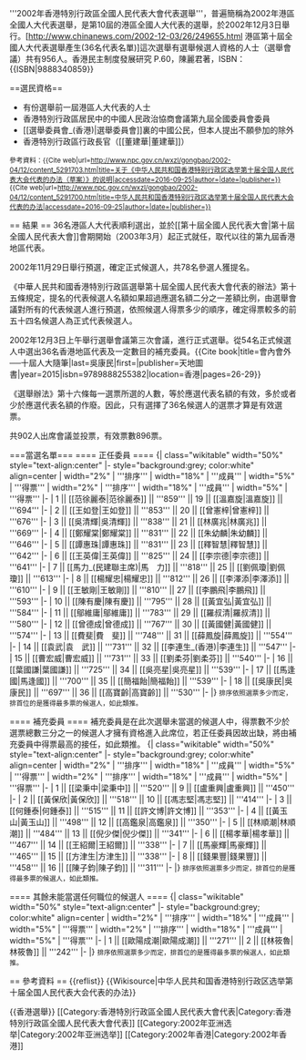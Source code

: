 '''2002年香港特別行政區全國人民代表大會代表選舉'''，普遍簡稱為2002年港區全國人大代表選舉，是第10屆的港區全國人大代表的選舉，於2002年12月3日舉行。<ref name="2002a">[http://www.chinanews.com/2002-12-03/26/249655.html 港區第十屆全國人大代表選舉產生(36名代表名單)]</ref>這次選舉有選舉候選人資格的人士（選舉會議）共有956人。<ref>香港民主制度發展研究 P.60，陳麗君著，ISBN：{{ISBN|9888340859}}</ref>

==選民資格==
* 有份選舉前一屆港區人大代表的人士
* 香港特別行政區居民中的中國人民政治協商會議第九屆全國委員會委員
* [[選舉委員會_(香港)|選舉委員會]]裏的中國公民，但本人提出不願參加的除外
* 香港特別行政區行政長官（[[董建華|董建華]]）

<small>參考資料：<ref>{{Cite web|url=http://www.npc.gov.cn/wxzl/gongbao/2002-04/12/content_5291703.htm|title=关于《中华人民共和国香港特别行政区选举第十届全国人民代表大会代表的办法（草案）》的说明|accessdate=2016-09-25|author=|date=|publisher=}}</ref><ref>{{Cite web|url=http://www.npc.gov.cn/wxzl/gongbao/2002-04/12/content_5291700.htm|title=中华人民共和国香港特别行政区选举第十届全国人民代表大会代表的办法|accessdate=2016-09-25|author=|date=|publisher=}}</ref> </small>

== 結果 ==
36名港區人大代表順利選出，並於[[第十屆全國人民代表大會|第十屆全國人民代表大會]]會期開始（2003年3月）起正式就任，取代以往的第九屆香港地區代表。

2002年11月29日舉行預選，確定正式候選人，共78名參選人獲提名。

《中華人民共和國香港特別行政區選舉第十屆全國人民代表大會代表的辦法》第十五條規定，提名的代表候選人名額如果超過應選名額二分之一差額比例，由選舉會議對所有的代表候選人進行預選，依照候選人得票多少的順序，確定得票較多的前五十四名候選人為正式代表候選人。

2002年12月3日上午舉行選舉會議第三次會議，進行正式選舉。從54名正式候選人中選出36名香港地區代表及一定數目的補充委員。<ref>{{Cite book|title=會內會外──十屆人大隨筆|last=吳康民|first=|publisher=天地圖書|year=2015|isbn=9789888255382|location=香港|pages=26-29}}</ref>

《選舉辦法》第十六條每一選票所選的人數，等於應選代表名額的有效，多於或者少於應選代表名額的作廢。因此，只有選擇了36名候選人的選票才算是有效選票。

共902人出席會議並投票，有效票數896票。

===當選名單===
==== 正任委員 ====
{| class="wikitable" width="50%" style="text-align:center"
|- style="background:grey; color:white" align=center
| width="2%" | '''排序''' 
| width="18%" | '''成員''' 
| width="5%" | '''得票''' 
| width="2%" | '''排序''' 
| width="18%" | '''成員''' 
| width="5%" | '''得票''' 
|-
| 1 || [[范徐麗泰|范徐麗泰]] || '''859''' || 19 || [[溫嘉旋|溫嘉旋]] || '''694'''
|-
| 2 || [[王如登|王如登]] || '''853''' || 20 || [[曾憲梓|曾憲梓]] || '''676'''
|-
| 3 || [[吳清輝|吳清輝]] || '''838''' || 21 || [[林廣兆|林廣兆]] || '''669'''
|-
| 4 || [[鄭耀棠|鄭耀棠]] || '''831''' || 22 || [[朱幼麟|朱幼麟]] || '''646'''
|-
| 5 || [[譚惠珠|譚惠珠]] || '''831''' || 23 || [[釋智慧|釋智慧]] || '''642'''
|-
| 6 || [[王英偉|王英偉]] || '''825''' || 24 || [[李宗德|李宗德]] || '''641'''
|-
| 7 || [[馬力_(民建聯主席)|馬　力]] || '''818''' || 25 || [[劉佩瓊|劉佩瓊]] || '''613'''
|-
| 8 || [[楊耀忠|楊耀忠]] || '''812''' || 26 || [[李澤添|李澤添]] || '''610'''
|-
| 9 || [[王敏剛|王敏剛]] || '''810''' || 27 || [[李鵬飛|李鵬飛]] || '''593'''
|-
| 10 || [[陳有慶|陳有慶]] || '''795''' || 28 || [[黃宜弘|黃宜弘]] || '''584'''
|-
| 11 || [[鄔維庸|鄔維庸]] || '''783''' || 29 || [[羅叔清|羅叔清]] || '''580'''
|-
| 12 || [[曾德成|曾德成]] || '''767''' || 30 || [[黃國健|黃國健]] || '''574'''
|-
| 13 || [[費斐|費　斐]] || '''748''' || 31 || [[薛鳳旋|薛鳳旋]] || '''554'''
|- 
| 14 || [[袁武|袁　武]] || '''731''' || 32 || [[李連生_(香港)|李連生]] || '''547'''
|-
| 15 || [[曹宏威|曹宏威]] || '''731''' || 33 || [[劉柔芬|劉柔芬]] || '''540'''
|-
| 16 || [[葉國謙|葉國謙]] || '''725''' || 34 || [[吳亮星|吳亮星]] || '''539'''
|-
| 17 || [[馬逢國|馬逢國]] || '''700''' || 35 || [[簡福飴|簡福飴]] || '''539'''
|-
| 18 || [[吳康民|吳康民]] || '''697''' || 36 || [[高寶齡|高寶齡]] || '''530'''
|-
|}
<small>排序依照選票多少而定，排首位的是獲得最多票的候選人，如此類推。</small>

==== 補充委員 ====
補充委員是在此次選舉未當選的候選人中，得票數不少於選票總數三分之一的候選人才擁有資格進入此席位，若正任委員因故出缺，將由補充委員中得票最高的接任，如此類推。<ref name="2002a" />
{| class="wikitable" width="50%" style="text-align:center"
|- style="background:grey; color:white" align=center
| width="2%" | '''排序''' 
| width="18%" | '''成員''' 
| width="5%" | '''得票''' 
| width="2%" | '''排序''' 
| width="18%" | '''成員''' 
| width="5%" | '''得票''' 
|-
| 1 || [[梁秉中|梁秉中]] || '''520''' || 9 || [[盧重興|盧重興]] || '''450'''
|-
| 2 || [[黃保欣|黃保欣]] || '''518''' || 10 || [[馮志堅|馮志堅]] || '''414'''
|-
| 3 || [[何鍾泰|何鍾泰]] || '''515''' || 11 || [[許文博|許文博]] || '''353'''
|-
| 4 || [[黃玉山|黃玉山]] || '''498''' || 12 || [[高鑑泉|高鑑泉]] || '''350'''
|-
| 5 || [[林順潮|林順潮]] || '''484''' || 13 || [[倪少傑|倪少傑]] || '''341'''
|-
| 6 || [[楊孝華|楊孝華]] || '''467''' || 14 || [[王紹爾|王紹爾]] || '''338'''
|- 
| 7 || [[馬豪輝|馬豪輝]] || '''465''' || 15 || [[方津生|方津生]] || '''338'''
|-
| 8 || [[錢果豐|錢果豐]] || '''458''' || 16 || [[陳子鈞|陳子鈞]] || '''311'''
|-
|}
<small>排序依照選票多少而定，排首位的是獲得最多票的候選人，如此類推。</small>

==== 其餘未能當選任何職位的候選人 ====
{| class="wikitable" width="50%" style="text-align:center"
|- style="background:grey; color:white" align=center
| width="2%" | '''排序''' 
| width="18%" | '''成員''' 
| width="5%" | '''得票''' 
| width="2%" | '''排序''' 
| width="18%" | '''成員''' 
| width="5%" | '''得票''' 
|-
| 1 || [[歐陽成潮|歐陽成潮]] || '''271''' || 2 || [[林筱魯|林筱魯]] || '''242'''
|-
|}
<small>排序依照選票多少而定，排首位的是獲得最多票的候選人，如此類推。</small>

== 參考資料 ==
{{reflist}}
{{Wikisource|中华人民共和国香港特别行政区选举第十届全国人民代表大会代表的办法}}

{{香港選舉}}
[[Category:香港特別行政區全國人民代表大會代表|Category:香港特別行政區全國人民代表大會代表]]
[[Category:2002年亚洲选举|Category:2002年亚洲选举]]
[[Category:2002年香港|Category:2002年香港]]